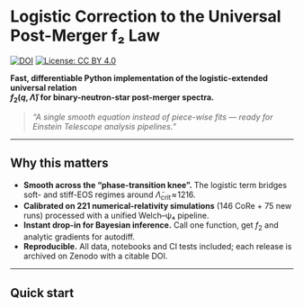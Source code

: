 # Logistic Correction to the Universal Post-Merger f₂ Law
[![DOI](https://zenodo.org/badge/DOI/10.5281/zenodo.16611969.svg)](https://doi.org/10.5281/zenodo.16611969)
[![License: CC BY 4.0](https://img.shields.io/badge/License-CC--BY%204.0-lightgrey.svg)](LICENSE)

**Fast, differentiable Python implementation of the logistic-extended universal relation  
$f_2(q,\tilde{\Lambda})$ for binary-neutron-star post-merger spectra.**

> *“A single smooth equation instead of piece-wise fits — ready for Einstein Telescope analysis pipelines.”*

---

## Why this matters

* **Smooth across the “phase-transition knee”.** The logistic term bridges soft- and stiff-EOS regimes around $\tilde{\Lambda}_{\text{crit}}\!\approx\!1216$.
* **Calibrated on 221 numerical-relativity simulations** (146 CoRe + 75 new runs) processed with a unified Welch–ψ₄ pipeline.
* **Instant drop-in for Bayesian inference.** Call one function, get $f_2$ and analytic gradients for autodiff.
* **Reproducible.** All data, notebooks and CI tests included; each release is archived on Zenodo with a citable DOI.

---

## Quick start

